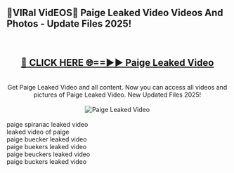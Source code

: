 <h2>🔴VIRal VidEOS🔴 Paige Leaked Video Videos And Photos - Update Files 2025!</h2>
<br>
<div align="center">
<h2><a href="https://virallinks.top/odZfE0" rel="nofollow">🔴 CLICK HERE 🌐==►► Paige Leaked Video</a></h2>
<br>
Get Paige Leaked Video and all content. Now you can access all videos and pictures of Paige Leaked Video. New Updated Files 2025!
<br>
<br>
<a href="https://virallinks.top/odZfE0" rel="nofollow" data-target="animated-image.originalLink"><img src="https://i.imgur.com/dJHk4Zq.gif)" alt="Paige Leaked Video" style="max-width: 100%; display: inline-block;" data-target="animated-image.originalImage"></a>
</div>
<br>
paige spiranac leaked video<br>
leaked video of paige<br>
paige buecker leaked video<br>
paige buekers leaked video<br>
paige beuckers leaked video<br>
paige buckers leaked video